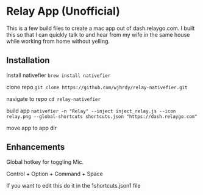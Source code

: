 # Relay App (Unofficial)
This is a few build files to create a mac app out of dash.relaygo.com.
I built this so that I can quickly talk to and hear from my wife in the same house while working from home without yelling.

## Installation
Install nativefier
`brew install nativefier`

clone repo
`git clone https://github.com/wjhrdy/relay-nativefier.git`

navigate to repo
`cd relay-nativefier`

build app
`nativefier -n "Relay" --inject inject_relay.js --icon relay.png --global-shortcuts shortcuts.json "https://dash.relaygo.com"`

move app to app dir

## Enhancements
Global hotkey for toggling Mic.

Control + Option + Command + Space

If you want to edit this do it in the 1shortcuts.json1 file
